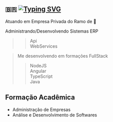 
🇧🇷 [![Typing SVG](https://readme-typing-svg.herokuapp.com?font=Black+Ops+One&pause=1000&width=435&lines=Vin%C3%ADcius+de+Carvalho;Dev+FullStack;39+anos)](https://git.io/typing-svg)
---

Atuando em Empresa Privada do Ramo de 🚜 

Administrando/Desenvolvendo Sistemas ERP <br>
 >> Api <br>
 >> WebServices <br>
 
> Me desenvolvendo em formações FullStack 
 >> NodeJS <br>
 >> Angular <br>
 >> TypeScript <br>
 >> Java <br>

 ## Formação Acadêmica
  - Administração de Empresas
  - Análise e Desenvolvimento de Softwares
